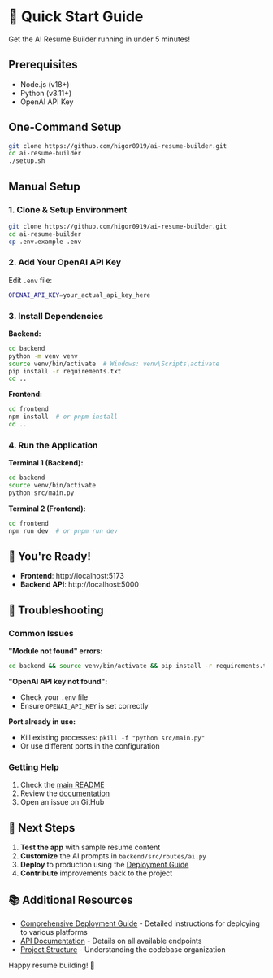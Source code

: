 # 🚀 Quick Start Guide

Get the AI Resume Builder running in under 5 minutes!

## Prerequisites

- Node.js (v18+)
- Python (v3.11+)
- OpenAI API Key

## One-Command Setup

```bash
git clone https://github.com/higor0919/ai-resume-builder.git
cd ai-resume-builder
./setup.sh
```

## Manual Setup

### 1. Clone & Setup Environment

```bash
git clone https://github.com/higor0919/ai-resume-builder.git
cd ai-resume-builder
cp .env.example .env
```

### 2. Add Your OpenAI API Key

Edit `.env` file:
```bash
OPENAI_API_KEY=your_actual_api_key_here
```

### 3. Install Dependencies

**Backend:**
```bash
cd backend
python -m venv venv
source venv/bin/activate  # Windows: venv\Scripts\activate
pip install -r requirements.txt
cd ..
```

**Frontend:**
```bash
cd frontend
npm install  # or pnpm install
cd ..
```

### 4. Run the Application

**Terminal 1 (Backend):**
```bash
cd backend
source venv/bin/activate
python src/main.py
```

**Terminal 2 (Frontend):**
```bash
cd frontend
npm run dev  # or pnpm run dev
```

## 🎉 You're Ready!

- **Frontend**: http://localhost:5173
- **Backend API**: http://localhost:5000

## 🔧 Troubleshooting

### Common Issues

**"Module not found" errors:**
```bash
cd backend && source venv/bin/activate && pip install -r requirements.txt
```

**"OpenAI API key not found":**
- Check your `.env` file
- Ensure `OPENAI_API_KEY` is set correctly

**Port already in use:**
- Kill existing processes: `pkill -f "python src/main.py"`
- Or use different ports in the configuration

### Getting Help

1. Check the [main README](README.md)
2. Review the [documentation](docs/)
3. Open an issue on GitHub

## 🎯 Next Steps

1. **Test the app** with sample resume content
2. **Customize** the AI prompts in `backend/src/routes/ai.py`
3. **Deploy** to production using the [Deployment Guide](DEPLOYMENT_GUIDE.md)
4. **Contribute** improvements back to the project

## 📚 Additional Resources

- [Comprehensive Deployment Guide](DEPLOYMENT_GUIDE.md) - Detailed instructions for deploying to various platforms
- [API Documentation](README.md#-api-documentation) - Details on all available endpoints
- [Project Structure](README.md#-project-structure) - Understanding the codebase organization

Happy resume building! 🎉